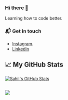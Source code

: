 ### Hi there 👋

Learning how to code better.
### 📬  Get in touch

 - [Instagram](https://www.instagram.com/sahil_flash/).
 - [LinkedIn](https://www.linkedin.com/in/sahil-koundilya-32a096194/)

## &#x1f4c8; My GitHub Stats

<a href="https://github.com/Sahil-101/Sahil-101">
  <img align="center" src="https://github-readme-stats.vercel.app/api?username=Sahil-101&show_icons=true&line_height=27&count_private=true&title_color=ffffff&text_color=c9cacc&icon_color=2bbc8a&bg_color=1d1f21" alt="Sahil's GitHub Stats" />
</a>

## 

<a href="https://github.com/Sahil-101/Sahil-101">
  <img align="center" src="https://github-readme-stats.vercel.app/api/top-langs/?username=Sahil-101&title_color=ffffff&text_color=c9cacc&icon_color=2bbc8a&bg_color=1d1f21&langs_count=10&layout=compact" />
</a>

<!--
**Sahil-101/Sahil-101** is a ✨ _special_ ✨ repository because its `README.md` (this file) appears on your GitHub profile.

Here are some ideas to get you started:

- 🔭 I’m currently working on ...
- 🌱 I’m currently learning ...
- 👯 I’m looking to collaborate on ...
- 🤔 I’m looking for help with ...
- 💬 Ask me about ...
- 📫 How to reach me: ...
- 😄 Pronouns: ...
- ⚡ Fun fact: ...
-->
